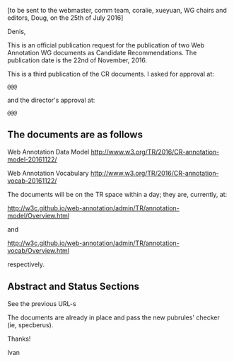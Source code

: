 [to be sent to the webmaster, comm team, coralie, xueyuan, WG chairs and editors, Doug, on the 25th of July 2016]

Denis,

This is an official publication request for the publication of two Web Annotation WG documents as Candidate Recommendations. The publication date is the 22nd of November, 2016.

This is a third publication of the CR documents. I asked for approval at:

	@@@

and the director's approval at:

	@@@

The documents are as follows
----------------------------

Web Annotation Data Model
http://www.w3.org/TR/2016/CR-annotation-model-20161122/

Web Annotation Vocabulary
http://www.w3.org/TR/2016/CR-annotation-vocab-20161122/

The documents will be on the TR space within a day; they are, currently, at:

http://w3c.github.io/web-annotation/admin/TR/annotation-model/Overview.html

and

http://w3c.github.io/web-annotation/admin/TR/annotation-vocab/Overview.html

respectively.

Abstract and Status Sections
----------------------------

See the previous URL-s

The documents are already in place and pass the new pubrules' checker (ie, specberus).

Thanks!

Ivan
